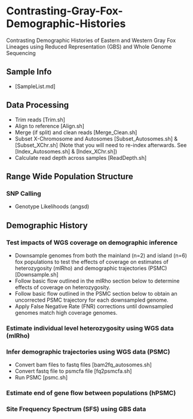 # Contrasting-Gray-Fox-Demographic-Histories
Contrasting Demographic Histories of Eastern and Western Gray Fox Lineages using Reduced Representation (GBS) and Whole Genome Sequencing

## **Sample Info**
* [SampleList.md]

## **Data Processing**
* Trim reads [Trim.sh]
* Align to reference [Align.sh]
* Merge (if split) and clean reads [Merge_Clean.sh]
* Subset X-Chromosome and Autosomes [Subset_Autosomes.sh] & [Subset_XChr.sh] (Note that you will need to re-index afterwards. See [Index_Autosomes.sh] & [Index_XChr.sh])
* Calculate read depth across samples [ReadDepth.sh]

## Range Wide Population Structure

### SNP Calling
* Genotype Likelihoods (angsd)

## Demographic History

### Test impacts of WGS coverage on demographic inference
* Downsample genomes from both the mainland (n=2) and island (n=6) fox populations to test the effects of coverage on estimates of heterozygosity (mlRho) and demographic trajectories (PSMC)[Downsample.sh]
* Follow basic flow outlined in the mlRho section below to determine effects of coverage on heterozygosity.
* Follow basic flow outlined in the PSMC section below to obtain an uncorrected PSMC trajectory for each downsampled genome.
* Apply False Negative Rate (FNR) corrections until downsampled genomes match high coverage genomes. 

### Estimate individual level heterozygosity using WGS data (mlRho)

### Infer demographic trajectories using WGS data (PSMC)
* Convert bam files to fastq files [bam2fq_autosomes.sh]
* Convert fastq file to psmcfa file [fq2psmcfa.sh]
* Run PSMC [psmc.sh]

### Estimate end of gene flow between populations (hPSMC)

### Site Frequency Spectrum (SFS) using GBS data


